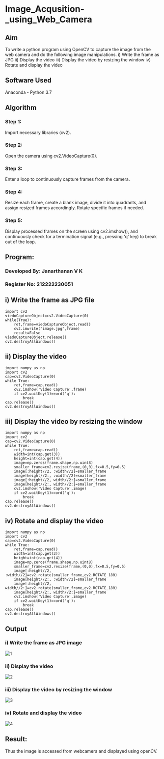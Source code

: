 # Image_Acqusition-_using_Web_Camera
## Aim
To write a python program using OpenCV to capture the image from the web camera and do the following image manipulations.
i) Write the frame as JPG 
ii) Display the video 
iii) Display the video by resizing the window
iv) Rotate and display the video

## Software Used
Anaconda - Python 3.7
## Algorithm
### Step 1:
Import necessary libraries (cv2).
### Step 2:
Open the camera using cv2.VideoCapture(0).
### Step 3:
Enter a loop to continuously capture frames from the camera.
### Step 4:
Resize each frame, create a blank image, divide it into quadrants, and assign resized frames accordingly. Rotate specific frames if needed.
### Step 5:
Display processed frames on the screen using cv2.imshow(), and continuously check for a termination signal (e.g., pressing 'q' key) to break out of the loop.

## Program:
### Developed By: Janarthanan V K
### Register No: 212222230051
## i) Write the frame as JPG file
```
import cv2
viedoCaptureObject=cv2.VideoCapture(0)
while(True):
    ret,frame=viedoCaptureObject.read()
    cv2.imwrite("image.jpg",frame)
    result=False
viedoCaptureObject.release()
cv2.destroyAllWindows()
```
## ii) Display the video
```
import numpy as np
import cv2
cap=cv2.VideoCapture(0)
while True:
    ret,frame=cap.read()
    cv2.imshow('Video Capture',frame)
    if cv2.waitKey(1)==ord('q'):
        break
cap.release()
cv2.destroyAllWindows()
```
## iii) Display the video by resizing the window
```
import numpy as np
import cv2
cap=cv2.VideoCapture(0)
while True:
    ret,frame=cap.read()
    width=int(cap.get(3))
    height=int(cap.get(4))
    image=np.zeros(frame.shape,np.uint8)
    smaller_frame=cv2.resize(frame,(0,0),fx=0.5,fy=0.5)
    image[:height//2, :width//2]=smaller_frame
    image[height//2:, :width//2]=smaller_frame
    image[:height//2, width//2:]=smaller_frame
    image[height//2:, width//2:]=smaller_frame
    cv2.imshow('Video Capture',image)
    if cv2.waitKey(1)==ord('q'):
        break
cap.release()
cv2.destroyAllWindows()
```
## iv) Rotate and display the video
```
import numpy as np
import cv2
cap=cv2.VideoCapture(0)
while True:
    ret,frame=cap.read()
    width=int(cap.get(3))
    height=int(cap.get(4))
    image=np.zeros(frame.shape,np.uint8)
    smaller_frame=cv2.resize(frame,(0,0),fx=0.5,fy=0.5)
    image[:height//2, :width//2]=cv2.rotate(smaller_frame,cv2.ROTATE_180)
    image[height//2:, :width//2]=smaller_frame
    image[:height//2, width//2:]=cv2.rotate(smaller_frame,cv2.ROTATE_180)
    image[height//2:, width//2:]=smaller_frame
    cv2.imshow('Video Capture',image)
    if cv2.waitKey(1)==ord('q'):
        break
cap.release()
cv2.destroyAllWindows()
```
## Output
### i) Write the frame as JPG image
![1](https://github.com/Janarthanan2/Image_Acqusition-_using_Web_Camera/assets/119393515/3800b549-d025-46b3-b391-07e389b900b0)

### ii) Display the video
![2](https://github.com/Janarthanan2/Image_Acqusition-_using_Web_Camera/assets/119393515/0ee76675-51ab-4ddd-a1ee-2a59c1193571)

### iii) Display the video by resizing the window
![3](https://github.com/Janarthanan2/Image_Acqusition-_using_Web_Camera/assets/119393515/a1cfc4d4-dd44-4691-9992-2035fbb0affd)

### iv) Rotate and display the video
![4](https://github.com/Janarthanan2/Image_Acqusition-_using_Web_Camera/assets/119393515/42ec68d0-8c4a-4f07-8eba-ff63354c7b95)

## Result:
Thus the image is accessed from webcamera and displayed using openCV.
